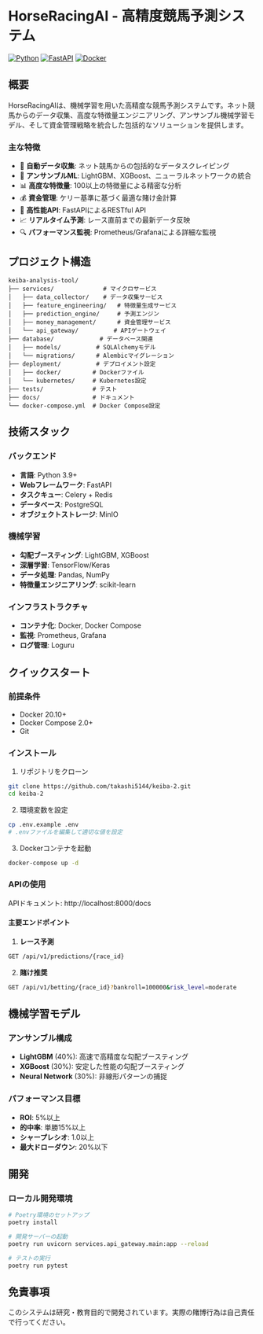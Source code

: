 # HorseRacingAI - 高精度競馬予測システム

[![Python](https://img.shields.io/badge/Python-3.9+-blue.svg)](https://www.python.org)
[![FastAPI](https://img.shields.io/badge/FastAPI-0.95+-green.svg)](https://fastapi.tiangolo.com)
[![Docker](https://img.shields.io/badge/Docker-20.10+-blue.svg)](https://www.docker.com)

## 概要

HorseRacingAIは、機械学習を用いた高精度な競馬予測システムです。ネット競馬からのデータ収集、高度な特徴量エンジニアリング、アンサンブル機械学習モデル、そして資金管理戦略を統合した包括的なソリューションを提供します。

### 主な特徴

- 🏇 **自動データ収集**: ネット競馬からの包括的なデータスクレイピング
- 🤖 **アンサンブルML**: LightGBM、XGBoost、ニューラルネットワークの統合
- 📊 **高度な特徴量**: 100以上の特徴量による精密な分析
- 💰 **資金管理**: ケリー基準に基づく最適な賭け金計算
- 🚀 **高性能API**: FastAPIによるRESTful API
- 📈 **リアルタイム予測**: レース直前までの最新データ反映
- 🔍 **パフォーマンス監視**: Prometheus/Grafanaによる詳細な監視

## プロジェクト構造

```
keiba-analysis-tool/
├── services/              # マイクロサービス
│   ├── data_collector/    # データ収集サービス
│   ├── feature_engineering/   # 特徴量生成サービス
│   ├── prediction_engine/     # 予測エンジン
│   ├── money_management/      # 資金管理サービス
│   └── api_gateway/          # APIゲートウェイ
├── database/             # データベース関連
│   ├── models/          # SQLAlchemyモデル
│   └── migrations/      # Alembicマイグレーション
├── deployment/          # デプロイメント設定
│   ├── docker/         # Dockerファイル
│   └── kubernetes/     # Kubernetes設定
├── tests/              # テスト
├── docs/               # ドキュメント
└── docker-compose.yml  # Docker Compose設定
```

## 技術スタック

### バックエンド
- **言語**: Python 3.9+
- **Webフレームワーク**: FastAPI
- **タスクキュー**: Celery + Redis
- **データベース**: PostgreSQL
- **オブジェクトストレージ**: MinIO

### 機械学習
- **勾配ブースティング**: LightGBM, XGBoost
- **深層学習**: TensorFlow/Keras
- **データ処理**: Pandas, NumPy
- **特徴量エンジニアリング**: scikit-learn

### インフラストラクチャ
- **コンテナ化**: Docker, Docker Compose
- **監視**: Prometheus, Grafana
- **ログ管理**: Loguru

## クイックスタート

### 前提条件

- Docker 20.10+
- Docker Compose 2.0+
- Git

### インストール

1. リポジトリをクローン
```bash
git clone https://github.com/takashi5144/keiba-2.git
cd keiba-2
```

2. 環境変数を設定
```bash
cp .env.example .env
# .envファイルを編集して適切な値を設定
```

3. Dockerコンテナを起動
```bash
docker-compose up -d
```

### APIの使用

APIドキュメント: http://localhost:8000/docs

#### 主要エンドポイント

1. **レース予測**
```bash
GET /api/v1/predictions/{race_id}
```

2. **賭け推奨**
```bash
GET /api/v1/betting/{race_id}?bankroll=100000&risk_level=moderate
```

## 機械学習モデル

### アンサンブル構成

- **LightGBM** (40%): 高速で高精度な勾配ブースティング
- **XGBoost** (30%): 安定した性能の勾配ブースティング
- **Neural Network** (30%): 非線形パターンの捕捉

### パフォーマンス目標

- **ROI**: 5%以上
- **的中率**: 単勝15%以上
- **シャープレシオ**: 1.0以上
- **最大ドローダウン**: 20%以下

## 開発

### ローカル開発環境

```bash
# Poetry環境のセットアップ
poetry install

# 開発サーバーの起動
poetry run uvicorn services.api_gateway.main:app --reload

# テストの実行
poetry run pytest
```

## 免責事項

このシステムは研究・教育目的で開発されています。実際の賭博行為は自己責任で行ってください。